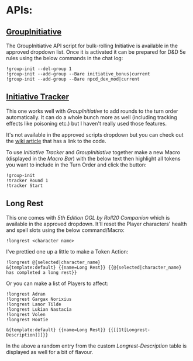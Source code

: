 # APIs:
## [GroupInitiative](https://wiki.roll20.net/Script:Group_Initiative)
The GroupInitiative API script for bulk-rolling Initiative is available in the approved dropdown list. Once it is activated it can be prepared for D&D 5e rules using the below commands in the chat log:

```
!group-init --del-group 1
!group-init --add-group --Bare initiative_bonus|current
!group-init --add-group --Bare npcd_dex_mod|current
```

## [Initiative Tracker](https://wiki.roll20.net/Script:Initiative_Tracker)
This one works well with _GroupInitiative_ to add rounds to the turn order automatically. It can do a whole bunch more as well (including tracking effects like poisoning etc.) but I haven't really used those features.  
  
It's not available in the approved scripts dropdown but you can check out the [wiki article](https://wiki.roll20.net/Script:Initiative_Tracker) that has a link to the code.

To use _Initiative Tracker_ and _GroupInitiative_ together make a new Macro (displayed in the _Macro Bar_) with the below text then highlight all tokens you want to include in the Turn Order and click the button:
```
!group-init
!tracker Round 1
!tracker Start
```

## Long Rest
This one comes with _5th Edition OGL by Roll20 Companion_ which is available in the approved dropdown. It'll reset the Player characters' health and spell slots using the below command/Macro:

`!longrest <character name>`

I've prettied one up a little to make a Token Action:
```
!longrest @{selected|character_name}
&{template:default} {{name=Long Rest}} {{@{selected|character_name} has completed a long rest}}
```
Or you can make a list of Players to affect:
```
!longrest Adran
!longrest Gargax Norixius
!longrest Lanor Tilde
!longrest Lukian Nastacia
!longrest Volen
!longrest Hootie

&{template:default} {{name=Long Rest}} {{[[1t[Longrest-Description]]]}}
```
In the above a random entry from the custom _Longrest-Description_ table is displayed as well for a bit of flavour.